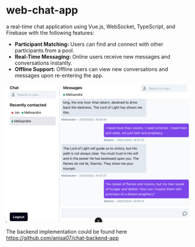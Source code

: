 # web-chat-app

a real-time chat application using Vue.js, WebSocket, TypeScript, and Firebase with the following features:

- **Participant Matching:** Users can find and connect with other participants from a pool.
- **Real-Time Messaging:** Online users receive new messages and conversations instantly.
- **Offline Support:** Offline users can view new conversations and messages upon re-entering the app.

<img src="https://github.com/anisa07/chat-web-app/blob/main/public/chat-view.png" width="500">

The backend implementation could be found here https://github.com/anisa07/chat-backend-app
